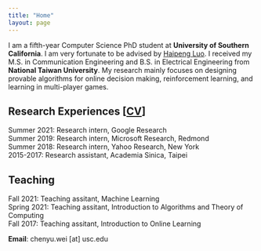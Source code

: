 ```yaml
---
title: "Home"
layout: page
---
```


I am a fifth-year Computer Science PhD student at **University of Southern California**.  I am very fortunate to be advised by [Haipeng Luo](https://haipeng-luo.net/). I received my M.S. in Communication Engineering and B.S. in Electrical Engineering from **National Taiwan University**. My research mainly focuses on designing provable algorithms for online decision making, reinforcement learning, and learning in multi-player games.  


## Research Experiences [[CV](https://drive.google.com/file/d/1YHTn834IdkJ11geRM_uca5oOtMDM1lnZ/view?usp=sharing)]  
Summer 2021: Research intern, Google Research <!--(supervisor: [Christoph Dann](https://cdann.net/), [Julian Zimmert](https://www.linkedin.com/in/julian-zimmert-998b39aa/?originalSubdomain=de)) -->  
Summer 2019: Research intern, Microsoft Research, Redmond <!-- (supervisor: [Alekh Agarwal](http://alekhagarwal.net/), [John Langford](https://hunch.net/~jl/)) -->  
Summer 2018: Research intern, Yahoo Research, New York <!--(supervisor: [Alina Beygelzimer](https://hunch.net/~beygel/), [David Pal](http://david.palenica.com/), [Balazs Szorenyi](https://research.yahoo.com/researchers/bszorenyi)) -->  
2015-2017: Research assistant, Academia Sinica, Taipei <!-- (supervisor: [Chi-Jen Lu](https://www.iis.sinica.edu.tw/pages/cjlu/)) -->


## Teaching  
Fall 2021: Teaching assitant, Machine Learning  
Spring 2021: Teaching assitant, Introduction to Algorithms and Theory of Computing  
Fall 2017: Teaching assitant, Introduction to Online Learning  


**Email**: chenyu.wei [at] usc.edu